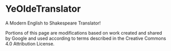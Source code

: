 # YeOldeTranslator

A Modern English to Shakespeare Translator!



Portions of this page are modifications based on work created and shared by Google and used according to terms described in the Creative Commons 4.0 Attribution License.